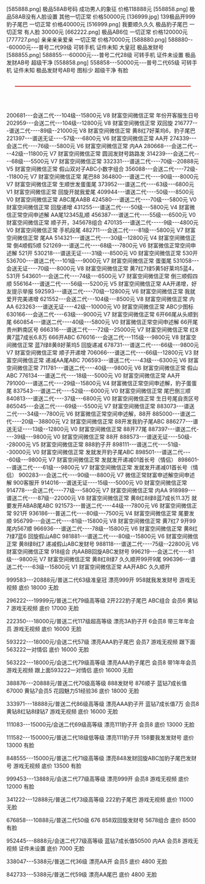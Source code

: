 [585888.png]
极品58AB号码 成功男人的象征 价格118888元
[558858.png]
极品58AB没有人脸设置 其他一切正常 价格50000元
[136999.jpg]
139极品开999豹子尾巴 一切正常 价格40000元
[516999.png]
我要顺久久久 极品豹子尾巴 一切正常 有人脸 30000元
[662222.png]
极品AB6位 一切正常 价格120000元
[777727.png]
亲亲亲亲爱亲 一切正常 价格70000元
[588880.png]
588880---60000元---普号二代99级 可转手机 证件未知 大皇冠 极品发财号 
[588855.png]
588855---60000元---普号二代28级 可转手机 证件未设置 极品发财AB号 超级干净 
[558858.png]
558858---50000元---普号二代65级 可转手机 证件未知 极品发财号AB号 图标少 超级干净 有脸
<br /><p style="color: rgb(192, 0, 0); font-size: 20px; text-align: center;">———————————————————————</p>
<br /><br />200681---会送二代---104级--15800元     V8 财富空间微信正常 年份开客服生日号
202959---会送二代---104级--12800元     V8 财富空间微信正常 双回旋
216777---谱送二代----89级--21000元     V8 财富空间微信正常 黄8红7好莱坞6，豹子尾巴
221397---谱送无证----57级---6800元     V6 财富空间微信正常 AA开
274339---会送二代----76级---5800元     V6 财富空间微信正常 内AA
280668---会送二代----42级--11800元     V7 财富空间微信正常 圆润发财号路路发
314239---会送二代----68级---5500元     V7 财富空间微信正常
332331---谱送二代----70级--20888元     V5 财富空间微信正常 假山双对子ABC小数字组合
356088---会送二代----72级--11800元     V7 财富空间微信正常 尾巴88
364800---谱送二代----90级---8000元     V7 财富空间微信正常 生顺世发蛋蛋尾
373952---谱送二代----63级---6800元     V1 财富空间微信正常 回旋开就我爱尾
409944---谱送二代----50级---8500元     V0 财富空间微信正常 ABC尾AABB
424580---谱送二代----70级---5800元     V0 财富空间微信正常 回旋递增
431255---谱送二代----50级---5800元     V4 财富微信正常空间申述解 AA尾12345乱顺
456387---谱送二代----55级---6500元     V0 财富空间微信正常 顺子开，345678组合
470135---谱送二代-----9级---4800元     V0 财富空间微信正常 手机段尾
482711---会送二代----81级---5800元     V7 财富空间微信正常 尾AA
514321---谱送二代----30级--12800元     V4 财富空间微信正常 倒4顺假5顺
521269---谱送二代----68级---7800元     V6 财富微信正常空间申述解 521开
530218---谱送无证----31级---8500元     V0 财富空间微信正常 530开
536700---谱送二代---101级---9000元     V7 财富空间微信正常 蛋蛋尾
531058---会送无证----70级---8000元     V8 财富空间微信正常 黄7红7绿5黄5好莱坞5蓝4，531开
543601---会送二代----74级---6500元     V7 财富空间微信正常 倒三顺假四顺
556164---谱送二代----56级---5200元     V5 财富空间微信正常 AA开递增，好友提示举报
592593---谱送二代----70级--12800元     V6 财富空间微信正常 我就爱开完美递增
621552---会送二代---104级---8500元     V8 财富空间微信正常 内AA
623263---谱送无证----42级--10000元     V0 财富空间微信正常 ABC少图标
630166---会送二代----63级---9000元     V7 财富空间微信正常 6开66尾从头顺到尾
660854---谱送二代----40级---5800元     V0 财富微信正常空间申述解 66开尾贵州黔南区号
666316---谱送二代----72级--25000元     V7 财富空间微信正常 红8黄7蓝7成长6.8万 666开ABC
676016---会送二代---115级---9800元     V8 财富空间微信正常 蓝7绿8黄8好莱坞5 回旋递减
678731---谱送二代----66级---9800元     V7 财富空间微信正常 顺子开递增
706066---谱送二代----66级--12800元     V3 财富空间微信正常 递减AA尾ABC
706593---谱送二代----43级---6300元     V6 财富空间微信正常
711781---谱送二代----40级---9800元     V6 财富空间微信正常 假山ABC
776134---谱送二代----18级---5000元     V0 财富空间微信正常 AA开
791000---谱送二代----29级--15800元     V4 财富微信正常空间申述解，豹子蛋蛋尾
837543---谱送二代----52级---6000元     V0 财富空间微信正常 尾巴倒三顺
840813---谱送二代----37级---6800元     V0 财富空间微信正常 生日号尾自贡区号
865045---会送二代----69级---5500元     V7 财富空间微信正常
883073---谱送二代----34级---7800元     V6 财富微信正常空间申述解，88开
885000---谱送二代----20级--38800元     V2 财富空间微信正常 88开发我豹子尾ABC
886277---谱送无证----13级--12800元     V0 财富空间微信正常 88开77尾
887397---谱送二代----39级---9800元     V0 财富空间微信正常 88开
888573---谱送无证----50级--28000元     V5 财富空间微信正常 888豹子开
898111---谱送二代----51级--30000元     V0 财富空间微信正常 发就发开豹子尾ABC
898501---谱送二代----60级---9800元     V7 财富空间微信正常 发就发开递减01首长号（情侣）
898601---谱送二代----61级---9800元     V7 财富空间微信正常 发就发开递减01首长号（情侣）
900283---会送二代----90级---8800元     V7 微信正常财富申述解空间申述解 900客服开
914016---谱送无证----15级---5000元     V0 财富空间微信正常
914778---会送二代----77级---5800元     V7 财富空间微信正常 内AA
918989---谱送二代----87级--22000元     V8 财富空间微信正常 黄8红8绿8蓝7成长11.3万 就要发开ABAB尾ABC
921573---普送二代----44级---7800元     V6 财富空间微信正常 921开
936186---普送二代----80级---7500元     V4 财富空间微信正常 尾要发顺
956799---会送二代----81级--15800元     V8 财富空间微信正常 黄7红7 9开99尾内567顺
966936---谱送二代----78级--15800元     V6 财富空间微信正常 黄8红7绿7蓝6 回旋假山ABC
981881---谱送二代----80级--15800元     V6 财富空间微信正常 黄8绿8红7 递减假山ABC发财号
988118---谱送二代----75级--22800元     V6 财富空间微信正常 918组合 内AABB回旋ABC发财号
996219---会送二代----81级---9800元     V7 财富空间微信正常 黄8红8绿7 久久顺开99开9尾
996396---谱送二代----63级--15800元     V1 财富空间微信正常 AA开ABC 久久顺开


999583---20888元/普送二代63级准皇冠 漂亮999开 958就我发发财号 游戏无视频  底价 18000 无脸

296222---19999元/普送二代79级高等级 2开222豹子尾巴 ABC组合 会员6 黄钻7 游戏无视频  底价 17000 无脸

222350---18000元/普送二代117级超高等级 漂亮3A豹子开 6会员8 带三年年会员 游戏无视频  底价 16000 无脸

593222---18000元/会送二代57级 漂亮AAA豹子尾巴 会员7 游戏无视频 跟下面563222一对情侣 底价 16000 无脸

563222---18000元/会送二代79级高等级 漂亮AAA豹子尾巴 会员8 带1年年会员 游戏无视频 跟上面593222一对情侣  底价 16000 无脸

388876---20888元/普送二代70级高等级 888发财号 876顺子 蓝钻7成长值67000 黄钻7会员5 花园魅力51经验36  底价 18000 无脸

333971---18888元/普送二代86级高等级 漂亮AAA豹子开 蓝钻7成长值7万 会员8黄钻8红钻8绿钻7 游戏无视频  底价 16000 无脸

111083---15000元/会送二代69级高等级  漂亮111豹子开  会员8  底价 13000 无脸

111582---150000元/普送二代18级低等级 漂亮111豹子开  158要我发发财号  底价 13000 有脸

848555---15000元/普送二代71级高等级 漂亮848发财回旋ABC加豹子尾巴发财号 游戏无视频  底价 13500 有脸

999453---13888元/会送二代77级高等级 漂亮999开 会员8  游戏无视频  底价 12000 有脸

341222---12888元/普送二代73级高等级 222豹子尾巴 游戏无视频   底价 11000 无脸

676858---10888元/普送二代50级  676 858双回旋发财号 5678组合  底价 8500 有脸

952445---8888元/会送二代77级高等级 蓝钻7成长值50500 内AA 会员8 游戏无视频 证件未设置  底价 7000 无脸

338047---5388元/普送二代36级  漂亮AA开 会员5  底价 4800 无脸

842733---5388元/普送二代59级  漂亮AA尾巴   底价 4800 无脸